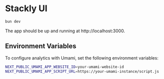 # Stackly UI

```bash
bun dev
```

The app should be up and running at http://localhost:3000.

## Environment Variables

To configure analytics with Umami, set the following environment variables:

```bash
NEXT_PUBLIC_UMAMI_APP_WEBSITE_ID=your-umami-website-id
NEXT_PUBLIC_UMAMI_APP_SCRIPT_URL=https://your-umami-instance/script.js
```
